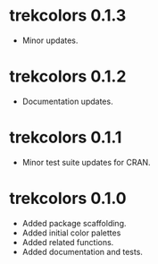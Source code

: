 # trekcolors 0.1.3

* Minor updates.

# trekcolors 0.1.2

* Documentation updates.

# trekcolors 0.1.1

* Minor test suite updates for CRAN.

# trekcolors 0.1.0

* Added package scaffolding.
* Added initial color palettes
* Added related functions.
* Added documentation and tests.
